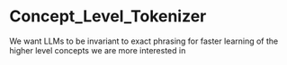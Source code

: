 # Concept_Level_Tokenizer
 We want LLMs to be invariant to exact phrasing for  faster learning of the higher level concepts we are more interested in
